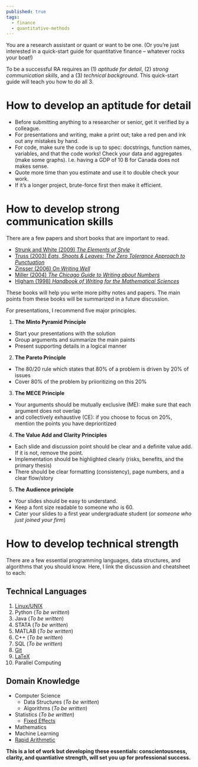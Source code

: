 ```yaml
---
published: true
tags:
  - finance
  - quantitative-methods
---
```

You are a research assistant or quant or want to be one. (Or you’re just interested in a quick-start guide for quantitative finance – whatever rocks your boat!)

To be a successful RA requires an (1) _aptitude for detail_, (2) _strong communication skills_, and a (3) _technical background_. This quick-start guide will teach you how to do all 3.

# How to develop an aptitude for detail

- Before submitting anything to a researcher or senior, get it verified by a colleague.
- For presentations and writing, make a print out; take a red pen and ink out any mistakes by hand.
- For code, make sure the code is up to spec: docstrings, function names, variables, and that the code works! Check your data and aggregates (make some graphs). I.e. having a GDP of 10 B for Canada does not makes sense.
- Quote more time than you estimate and use it to double check your work.
- If it’s a longer project, brute-force first then make it efficient.

# How to develop strong communication skills

There are a few papers and short books that are important to read.

- [Strunk and White (2009) _The Elements of Style_](http://www.jlakes.org/ch/web/The-elements-of-style.pdf)
- [Truss (2003) _Eats, Shoots & Leaves: The Zero Tolerance Approach to Punctuation_](http://93.174.95.29/main/262000/9b1d0d6204c8718782759d24f98fa9a2/LYNNE%20TRUSS%20-%20EATS%2C%20SHOOTS%20%26%20LEAVES_%20WHY%2C%20COMMAS%20REALLY%20DO%20MAKE%20A%20DIFFERENCE%21-PROFILE%20BOOKS%20LTD%20%282006%29.pdf)
- [Zinsser (2006) _On Writing Well_](http://richardcolby.net/writ2000/wp-content/uploads/2017/09/On-Writing-Well-30th-Anniversa-Zinsser-William.pdf)
- [Miller (2004) _The Chicago Guide to Writing about Numbers_](http://93.174.95.29/main/479000/cf0ec8e2dd48f17fe28f248747dd6d2d/Jane%20E.%20Miller%20-%20The%20Chicago%20Guide%20to%20Writing%20about%20Numbers%20%28Chicago%20Guides%20to%20Writing%2C%20Editing%2C%20and%20Publishing%29%20%282004%29.pdf)
- [Higham (1998) _Handbook of Writing for the Mathematical Sciences_](http://93.174.95.29/main/274000/c2358571c7443872a9db30bd298a4765/Nicholas%20J.%20Higham%20-%20Handbook%20of%20Writing%20for%20the%20Mathematical%20Sciences-Society%20for%20Industrial%20and%20Applied%20Mathematics%20%281998%29.pdf)

These books will help you write more pithy notes and papers. The main points from these books will be summarized in a future discussion.

For presentations, I recommend five major principles.

1. **The Minto Pyramid Principle**
- Start your presentations with the solution
- Group arguments and summarize the main paints
- Present supporting details in a logical manner
2. **The Pareto Principle**
- The 80/20 rule which states that 80% of a problem is driven by 20% of issues
- Cover 80% of the problem by priioritizing on this 20%
3. **The MECE Principle**
- Your arguments should be mutually exclusive (ME): make sure that each argument does not overlap
- and collectively exhaustive (CE): if you choose to focus on 20%, mention the points you have deprioritized
4. **The Value Add and Clarity Principles**
- Each slide and discussion point should be clear and a definite value add. If it is not, remove the point.
- Implementation should be highlighted clearly (risks, benefits, and the primary thesis)
- There should be clear formatting (consistency), page numbers, and a clear flow/story
5. **The Audience principle**
- Your slides should be easy to understand.
- Keep a font size readable to someone who is 60.
- Cater your slides to a first year undergraduate student (*or someone who just joined your firm*)

# How to develop technical strength

There are a few essential programming languages, data structures, and algorithms that you should know. Here, I link the discussion and cheatsheet to each:

## Technical Languages

1. [Linux/UNIX](https://sbangalore.github.io/cheatsheet-for-unix-commands/)
2. Python (_To be written_)
3. Java (_To be written_)
4. STATA (_To be written_)
5. MATLAB (_To be written_)
6. C++ (_To be written_)
7. SQL (_To be written_)
8. [Git](https://sbangalore.github.io/cheatsheet-for-git/)
9. [LaTeX](https://v1.overleaf.com/latex/templates/a-quick-guide-to-latex/fghqpfgnxggz.pdf)
10. Parallel Computing

## Domain Knowledge

- Computer Science
	- Data Structures (_To be written_)
	- Algorithms (_To be written_)
- Statistics (_To be written_)
	- [Fixed Effects](https://www.youtube.com/watch?v=J9UEYUXi6lY&t=2s)
- Mathematics
- Machine Learning
- [Rapid Arithmetic](https://sbangalore.github.io/my-30-day-experiment-which-doubled-my-arithmetic-speed/)


**This is a lot of work but developing these essentials: conscientousness, clarity, and quantiative strength, will set you up for professional success.**
